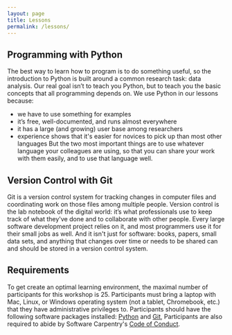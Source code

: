 ```yaml
---
layout: page
title: Lessons
permalink: /lessons/
---
```


## Programming with Python ##
The best way to learn how to program is to do something useful, so the introduction to Python is built around a common research task: data analysis. Our real goal isn’t to teach you Python,  but to teach you the basic concepts that all programming depends on. We use Python in our lessons because:
- we have to use something for examples
- it’s free, well-documented, and runs almost everywhere
- it has a large (and growing) user base among researchers
- experience shows that it's easier for novices to pick up than most other languages
But the two most important things are to use whatever language your colleagues are using,
so that you can share your work with them easily, and to use that language well.

## Version Control with Git ##
Git is a version control system for tracking changes in computer files and coordinating
work on those files among multiple people. Version control is the lab notebook of the
digital world: it’s what professionals use to keep track of what they've done and to
collaborate with other people. Every large software development project relies on it,
and most programmers use it for their small jobs as well. And it isn't just for
software: books, papers, small data sets, and anything that changes over time or needs
to be shared can and should be stored in a version control system.

## Requirements ##
To get create an optimal learning environment, the maximal number of participants for this workshop is 25.
Participants must bring a laptop with Mac, Linux, or Windows operating system (not a tablet, Chromebook, etc.)
that they have administrative privileges to. Participants should have the following software packages installed:
[Python](https://swcarpentry.github.io/workshop-template/#python) and [Git](https://swcarpentry.github.io/workshop-template/#git),
Participants are also required to abide by Software Carpentry's [Code of Conduct](https://software-carpentry.org/conduct/).
